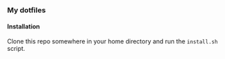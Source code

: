 ### My dotfiles

#### Installation

Clone this repo somewhere in your home directory and run the `install.sh` script.

